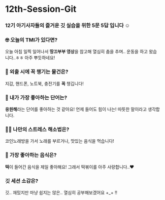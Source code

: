 # 12th-Session-Git

### 12기 아기사자들의 즐거운 깃 실습을 위한 5문 5답 입니다 ☺️

### 🤓 오늘의 TMI가 있다면?
오늘 아침 일찍 일어나서 **땅끄부부 영상**을 참고해 열심히 춤을 추며.. 운동을 하고 왔습니다..ㅎㅎ 아주 뿌듯하네요!

### 🎒 외출 시에 꼭 챙기는 물건은?
지갑, 핸드폰, 노트북, 충전기를 **꼭** 챙깁니다!

### 🤙 내가 가장 좋아하는 단어는?
**응원해**라는 단어를 좋아하는 것 같아요! 언제 들어도 힘이 나는! 따뜻한 말이라고 생각합니다.

### 🧘‍♀️ 나만의 스트레스 해소법은?
코인노래방을 가서 노래를 부르거나, 맛있는 음식을 먹습니다!

### 🍧 가장 좋아하는 음식은?
**떡**이 들어간 음식을 제일 좋아해요! 그래서 떡볶이를 아주 사랑합니다..♥

### 깃 세션 소감은?
깃.. 재밌지만 마냥 쉽지는 않은.. 열심히 공부해보겠어요 +_+ !!